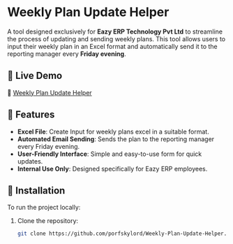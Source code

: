 # Weekly Plan Update Helper  

A tool designed exclusively for **Eazy ERP Technology Pvt Ltd** to streamline the process of updating and sending weekly plans. This tool allows users to input their weekly plan in an Excel format and automatically send it to the reporting manager every **Friday evening**.  

## 🌟 Live Demo  
🔗 [Weekly Plan Update Helper]([https://porfskylord.github.io/Weekly-Plan-Update-Helper/](https://script.google.com/a/macros/eazyerp.com/s/AKfycbw6zDCcVIAEyc9XZihGKpc3FiHDfDWCrSWwks8VrNQrZkZjzGoaPgaTRV4Kdx5ete652w/exec))  

## 🚀 Features  
- **Excel File**: Create Input for weekly plans excel in a suitable format.  
- **Automated Email Sending**: Sends the plan to the reporting manager every Friday evening.  
- **User-Friendly Interface**: Simple and easy-to-use form for quick updates.  
- **Internal Use Only**: Designed specifically for Eazy ERP employees.  

## 📌 Installation  
To run the project locally:  
1. Clone the repository:  
   ```sh
   git clone https://github.com/porfskylord/Weekly-Plan-Update-Helper.git

